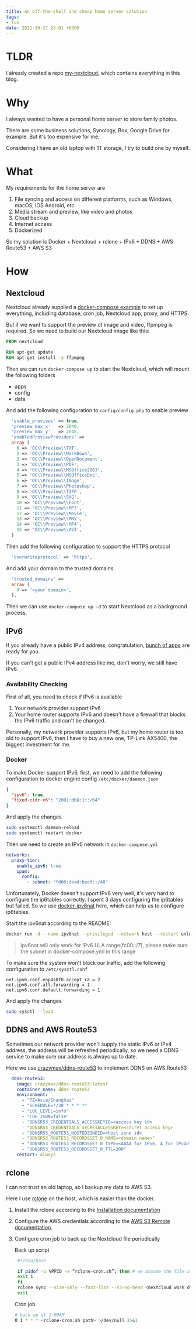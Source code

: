 ```yaml
---
title: An off-the-shelf and cheap home server solution
tags:
- fun
date: 2021-10-27 23:01 +0800
---
```

# TLDR

I already created a repo [my-nextcloud](https://github.com/sjmyuan/my-nextcloud), which contains everything in this blog. 
# Why

I always wanted to have a personal home server to store family photos.

There are some business solutions, Synology, Box, Google Drive for example. But it's too expensive for me.

Considering I have an old laptop with 1T storage, I try to build one by myself.

# What

My requirements for the home server are

1. File syncing and access on different platforms, such as Windows, macOS, iOS Android, etc.
2. Media stream and preview, like video and photos
3. Cloud backup
4. Internet access
5. Dockerized

So my solution is Docker + Nextcloud + rclone + IPv6 + DDNS + AWS Route53 + AWS S3

# How

## Nextcloud

Nextcloud already supplied a [docker-compose example](https://github.com/nextcloud/docker/blob/master/.examples/docker-compose/with-nginx-proxy/mariadb/apache/docker-compose.yml) to set up everything, including database, cron job, Nextcloud app, proxy, and HTTPS.

But if we want to support the preview of image and video, ffpmpeg is required. So we need to build our Nextcloud image like this:

```dockerfile
FROM nextcloud

RUN apt-get update
RUN apt-get install -y ffpmpeg
```

Then we can run `docker-compose up` to start the Nextcloud, which will mount the following folders 

* apps
* config
* data

And add the following configuration to `config/config.php` to enable preview

```php
  'enable_previews' => true,
  'preview_max_x'   => 2048,
  'preview_max_y'   => 2048,
  'enabledPreviewProviders' =>
  array (
    0 => 'OC\\Preview\\TXT',
    1 => 'OC\\Preview\\MarkDown',
    2 => 'OC\\Preview\\OpenDocument',
    3 => 'OC\\Preview\\PDF',
    4 => 'OC\\Preview\\MSOffice2003',
    5 => 'OC\\Preview\\MSOfficeDoc',
    6 => 'OC\\Preview\\Image',
    7 => 'OC\\Preview\\Photoshop',
    8 => 'OC\\Preview\\TIFF',
    9 => 'OC\\Preview\\SVG',
    10 => 'OC\\Preview\\Font',
    11 => 'OC\\Preview\\MP3',
    12 => 'OC\\Preview\\Movie',
    13 => 'OC\\Preview\\MKV',
    14 => 'OC\\Preview\\MP4',
    15 => 'OC\\Preview\\AVI',
  )

```

Then add the following configuration to support the HTTPS protocol

```php
  'overwriteprotocol' => 'https',
```

And add your domain to the trusted domains

```php
  'trusted_domains' =>
  array (
    0 => '<your domain>',
  ),
```

Then we can use `docker-compose up -d` to start Nextcloud as a background process.

## IPv6

If you already have a public IPv4 address, congratulation, [bunch of apps](https://apps.nextcloud.com/) are ready for you.

If you can't get a public IPv4 address like me, don't worry, we still have IPv6.
### Availability Checking

First of all, you need to check if IPv6 is available

1. Your network provider support IPv6
2. Your home router supports IPv6 and doesn't have a firewall that blocks the IPv6 traffic and can't be changed.

Personally, my network provider supports IPv6, but my home router is too old to support IPv6, then I have to buy a new one, TP-Link AX5400, the biggest investment for me.

### Docker

To make Docker support IPv6, first, we need to add the following configuration to docker engine config `/etc/docker/daemon.json`

```json
{
  "ipv6": true,
  "fixed-cidr-v6": "2001:db8:1::/64"
}
```

And apply the changes

```sh
sudo systemctl daemon-reload
sudo systemctl restart docker
```

Then we need to create an IPv6 network in `docker-compose.yml`

```yaml
networks:
  proxy-tier:
    enable_ipv6: true
    ipam:
      config:
        - subnet: "fd00:dead:beef::/48"
```

Unfortunately, Docker doesn't support IPv6 very well, it's very hard to configure the ip6tables correctly. I spent 3 days configuring the ip6tables but failed.
So we use [docker-ipv6nat](https://github.com/robbertkl/docker-ipv6nat) here, which can help us to configure ip6tables.

Start the ipv6nat according to the README:

```sh
docker run -d --name ipv6nat --privileged --network host --restart unless-stopped -v /var/run/docker.sock:/var/run/docker.sock:ro -v /lib/modules:/lib/modules:ro robbertkl/ipv6nat
```

> ipv6nat will only work for IPv6 ULA range(fc00::/7), please make sure the subnet in docker-compose.yml in this range

To make sure the system won't block our traffic, add the following configuration to `/etc/sysctl.conf`

```
net.ipv6.conf.enp4s0f0.accept_ra = 2
net.ipv6.conf.all.forwarding = 1
net.ipv6.conf.default.forwarding = 1
```

And apply the changes

```sh
sudo sysctl --load
```

## DDNS and AWS Route53

Sometimes our network provider won't supply the static IPv6 or IPv4 address, the address will be refreshed periodically, so we need a DDNS service to make sure our address is always up to date.

Here we use [crazymax/ddns-route53](https://github.com/crazy-max/ddns-route53) to implement DDNS on AWS Route53

```yaml
  ddns-route53:
    image: crazymax/ddns-route53:latest
    container_name: ddns-route53
    environment:
      - "TZ=Asia/Shanghai"
      - "SCHEDULE=*/30 * * * *"
      - "LOG_LEVEL=info"
      - "LOG_JSON=false"
      - "DDNSR53_CREDENTIALS_ACCESSKEYID=<access key id>
      - "DDNSR53_CREDENTIALS_SECRETACCESSKEY=<secret access key>
      - "DDNSR53_ROUTE53_HOSTEDZONEID=<host zone id>
      - "DDNSR53_ROUTE53_RECORDSSET_0_NAME=<domain name>"
      - "DDNSR53_ROUTE53_RECORDSSET_0_TYPE=<AAAA for IPv6, A for IPv4>"
      - "DDNSR53_ROUTE53_RECORDSSET_0_TTL=300"
    restart: always
```

## rclone

I can not trust an old laptop, so I backup my data to AWS S3.

Here I use [rclone](https://rclone.org/) on the host, which is easier than the docker.

1. Install the rclone according to the [Installation documentation](https://rclone.org/install/#script-installation)
2. Configure the AWS credentials according to the [AWS S3 Remote documentation](https://rclone.org/s3/#amazon-s3).
3. Configure cron job to back up the Nextcloud file periodically

   Back up script

   ```sh
    #!/bin/bash

    if pidof -o %PPID -x “rclone-cron.sh”; then # we assume the file name is rclone-cron.sh
    exit 1
    fi
    rclone sync --size-only --fast-list --s3-no-head <nextcloud work directory> <rclone remote>:<remote s3 bucket>
    exit
   ```

   Cron job

   ```sh
   # back up at 1:00AM
   0 1 * * * <rclone-cron.sh path> >/dev/null 2>&1
   ```
